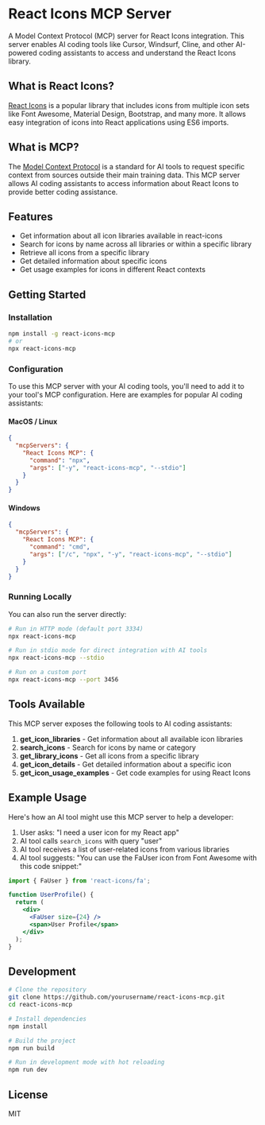 # React Icons MCP Server

A Model Context Protocol (MCP) server for React Icons integration. This server enables AI coding tools like Cursor, Windsurf, Cline, and other AI-powered coding assistants to access and understand the React Icons library.

## What is React Icons?

[React Icons](https://react-icons.github.io/react-icons/) is a popular library that includes icons from multiple icon sets like Font Awesome, Material Design, Bootstrap, and many more. It allows easy integration of icons into React applications using ES6 imports.

## What is MCP?

The [Model Context Protocol](https://modelcontextprotocol.io/introduction) is a standard for AI tools to request specific context from sources outside their main training data. This MCP server allows AI coding assistants to access information about React Icons to provide better coding assistance.

## Features

- Get information about all icon libraries available in react-icons
- Search for icons by name across all libraries or within a specific library
- Retrieve all icons from a specific library
- Get detailed information about specific icons
- Get usage examples for icons in different React contexts

## Getting Started

### Installation

```bash
npm install -g react-icons-mcp
# or
npx react-icons-mcp
```

### Configuration

To use this MCP server with your AI coding tools, you'll need to add it to your tool's MCP configuration. Here are examples for popular AI coding assistants:

#### MacOS / Linux

```json
{
  "mcpServers": {
    "React Icons MCP": {
      "command": "npx",
      "args": ["-y", "react-icons-mcp", "--stdio"]
    }
  }
}
```

#### Windows

```json
{
  "mcpServers": {
    "React Icons MCP": {
      "command": "cmd",
      "args": ["/c", "npx", "-y", "react-icons-mcp", "--stdio"]
    }
  }
}
```

### Running Locally

You can also run the server directly:

```bash
# Run in HTTP mode (default port 3334)
npx react-icons-mcp

# Run in stdio mode for direct integration with AI tools
npx react-icons-mcp --stdio

# Run on a custom port
npx react-icons-mcp --port 3456
```

## Tools Available

This MCP server exposes the following tools to AI coding assistants:

1. **get_icon_libraries** - Get information about all available icon libraries
2. **search_icons** - Search for icons by name or category
3. **get_library_icons** - Get all icons from a specific library
4. **get_icon_details** - Get detailed information about a specific icon
5. **get_icon_usage_examples** - Get code examples for using React Icons

## Example Usage

Here's how an AI tool might use this MCP server to help a developer:

1. User asks: "I need a user icon for my React app"
2. AI tool calls `search_icons` with query "user"
3. AI tool receives a list of user-related icons from various libraries
4. AI tool suggests: "You can use the FaUser icon from Font Awesome with this code snippet:"

```jsx
import { FaUser } from 'react-icons/fa';

function UserProfile() {
  return (
    <div>
      <FaUser size={24} />
      <span>User Profile</span>
    </div>
  );
}
```

## Development

```bash
# Clone the repository
git clone https://github.com/yourusername/react-icons-mcp.git
cd react-icons-mcp

# Install dependencies
npm install

# Build the project
npm run build

# Run in development mode with hot reloading
npm run dev
```

## License

MIT